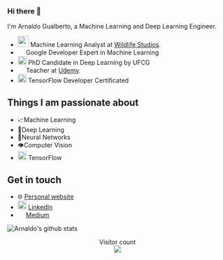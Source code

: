 ### Hi there 👋

I'm Arnaldo Gualberto, a Machine Learning and Deep Learning Engineer.

- <img height="25" src="https://wildlifestudios.com/wp-content/themes/wildlife/assets/images/logo.png"> Machine Learning Analyst at [Wildlife Studios](https://www.wildlifestudios.com/).
- <img height="15" src="https://seeklogo.com/images/G/google-developers-logo-3FB15D7DCE-seeklogo.com.png"> Google Developer Expert in Machine Learning
- <img height="20" src="https://nitt.ufcg.edu.br/wp-content/uploads/2017/09/LOGO_UFCG_paralax-279x300.png"> PhD Candidate in Deep Learning by UFCG
- <img height="15" src="https://cdn.worldvectorlogo.com/logos/udemy-1.svg"> Teacher at [Udemy](https://www.udemy.com/course/redes-neurais/?referralCode=34C61CFBEACD87D2FD37). 
- <img height="20" src="https://api.accredible.com/v1/frontend/credential_website_embed_image/badge/23997610"> TensorFlow Developer Certificated

## Things I am passionate about

- 📈Machine Learning
- 🤖Deep Learning
- 🧠Neural Networks
- 👁️Computer Vision
- <img height="20" src="https://cdn-images-1.medium.com/max/1200/1*iDQvKoz7gGHc6YXqvqWWZQ.png"> TensorFlow

## Get in touch

- 🌐 [Personal website](www.arnaldogualberto.com)
- <img height="20" src="https://i.pinimg.com/originals/ce/09/3c/ce093c7214ad357bb665cfd2f66a8b6b.png"> [LinkedIn](https://www.linkedin.com/in/arnaldo-gualberto/)
- <img height="15" src="https://encrypted-tbn0.gstatic.com/images?q=tbn%3AANd9GcSTghi0H7gitTfXtM-FTY0AkMga34FgWoLFCg&usqp=CAU"> [Medium](medium.com/@arnaldog12)

![Arnaldo's github stats](https://github-readme-stats.vercel.app/api?username=arnaldog12&count_private=true&show_icons=true&theme=algolia)

<p align="center"> 
  Visitor count<br>
  <img src="https://profile-counter.glitch.me/arnaldog12/count.svg" />
</p>
